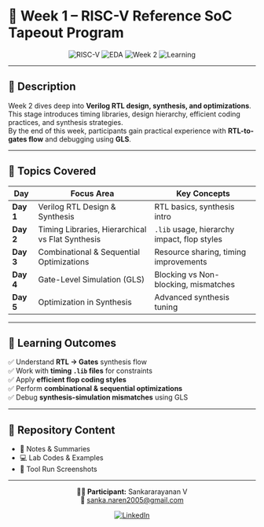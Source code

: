 # 📘 Week 1 – RISC-V Reference SoC Tapeout Program  

<div align="center">

![RISC-V](https://img.shields.io/badge/RISC--V-RTL%20Synthesis-blue?style=for-the-badge&logo=riscv)
![EDA](https://img.shields.io/badge/EDA-OpenSource-orange?style=for-the-badge&logo=opensourceinitiative)
![Week 2](https://img.shields.io/badge/Week-2-green?style=for-the-badge)
![Learning](https://img.shields.io/badge/Learning-Hands%20On-success?style=for-the-badge)

</div>

---

## 📄 **Description**
Week 2 dives deep into **Verilog RTL design, synthesis, and optimizations**.  
This stage introduces timing libraries, design hierarchy, efficient coding practices, and synthesis strategies.  
By the end of this week, participants gain practical experience with **RTL-to-gates flow** and debugging using **GLS**.  

---

## 📅 **Topics Covered**

| Day | Focus Area | Key Concepts |
|-----|------------|--------------|
| **Day 1** | Verilog RTL Design & Synthesis | RTL basics, synthesis intro |
| **Day 2** | Timing Libraries, Hierarchical vs Flat Synthesis | `.lib` usage, hierarchy impact, flop styles |
| **Day 3** | Combinational & Sequential Optimizations | Resource sharing, timing improvements |
| **Day 4** | Gate-Level Simulation (GLS) | Blocking vs Non-blocking, mismatches |
| **Day 5** | Optimization in Synthesis | Advanced synthesis tuning |

---

## 🎯 **Learning Outcomes**

✅ Understand **RTL → Gates** synthesis flow  
✅ Work with **timing `.lib` files** for constraints  
✅ Apply **efficient flop coding styles**  
✅ Perform **combinational & sequential optimizations**  
✅ Debug **synthesis-simulation mismatches** using GLS  

---

## 📂 **Repository Content**

- 📝 Notes & Summaries  
- 💻 Lab Codes & Examples  
- 📸 Tool Run Screenshots  

---

<div align="center">

**👨‍💻 Participant:** Sankararayanan V  
📧 sanka.naren2005@gmail.com  

[![LinkedIn](https://img.shields.io/badge/LinkedIn-Sankararayanan%20V-blue?style=for-the-badge&logo=linkedin)](https://linkedin.com/in/)  

</div>
